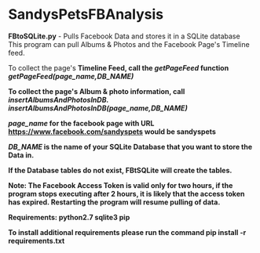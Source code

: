 SandysPetsFBAnalysis
====================


<b>FBtoSQLite.py</b> - Pulls Facebook Data and stores it in a SQLite database
This program can pull Albums & Photos and the Facebook Page's Timeline feed.

To collect the page's <b>Timeline Feed<b>, call the <i>getPageFeed</i> function
<i>getPageFeed(page_name,DB_NAME)</i>

To collect the page's <b>Album & photo information</b>, call <i>insertAlbumsAndPhotosInDB.</i>
<i>insertAlbumsAndPhotosInDB(page_name,DB_NAME)</i>

<i>page_name</i> for the facebook page with URL https://www.facebook.com/sandyspets would be sandyspets

<i>DB_NAME</i> is the name of your SQLite Database that you want to store the Data in.

If the Database tables do not exist, FBtSQLite will create the tables.

<b>Note:</b> The Facebook Access Token is valid only for two hours, if the program stops executing after 2 hours, it is likely that the access token has expired. Restarting the program will resume pulling of data. 

Requirements:
python2.7
sqlite3
pip

To install additional requirements please run the command pip install -r requirements.txt	